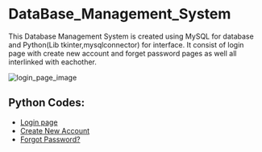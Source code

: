 # DataBase_Management_System
This Database Management System is created using MySQL for database and Python(Lib tkinter,mysqlconnector) for interface. It consist of login page with create new account and forget password pages as well all interlinked with eachother.

![login_page_image](https://github.com/Adeen317/DataBase_Management_System/assets/112985225/8c34c775-5bbe-423d-80e0-d6173380c3cc)


## Python Codes:

- [Login page](https://github.com/Adeen317/DataBase_Management_System/blob/main/DatabaseManagementSystem/login_page.py)
- [Create New Account](https://github.com/Adeen317/DataBase_Management_System/blob/main/DatabaseManagementSystem/registration.py)
- [Forgot Password?](https://github.com/Adeen317/DataBase_Management_System/blob/main/DatabaseManagementSystem/reset_password.py)
